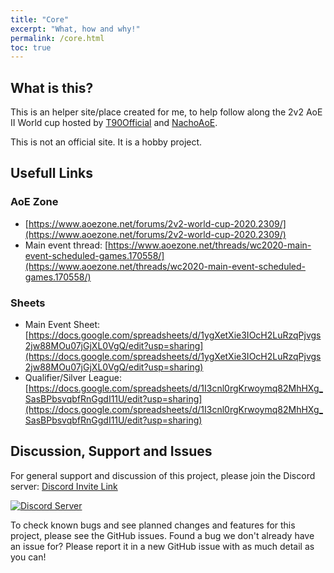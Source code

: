 ```yaml
---
title: "Core"
excerpt: "What, how and why!"
permalink: /core.html
toc: true
---
```


## What is this?
This is an helper site/place created for me, to help follow along the 2v2 AoE II World cup hosted by [T90Official](https://twitch.tv/t90official) and [NachoAoE](https://youtube.com/nachoaoe). 

This is not an official site. It is a hobby project.

## Usefull Links

### AoE Zone

- [https://www.aoezone.net/forums/2v2-world-cup-2020.2309/](https://www.aoezone.net/forums/2v2-world-cup-2020.2309/)
- Main event thread: [https://www.aoezone.net/threads/wc2020-main-event-scheduled-games.170558/](https://www.aoezone.net/threads/wc2020-main-event-scheduled-games.170558/)

### Sheets

- Main Event Sheet: [https://docs.google.com/spreadsheets/d/1ygXetXie3IOcH2LuRzqPjvgs2jw88MOu07jGjXL0VgQ/edit?usp=sharing](https://docs.google.com/spreadsheets/d/1ygXetXie3IOcH2LuRzqPjvgs2jw88MOu07jGjXL0VgQ/edit?usp=sharing)
- Qualifier/Silver League: [https://docs.google.com/spreadsheets/d/1I3cnl0rgKrwoymq82MhHXg_SasBPbsvqbfRnGgdI11U/edit?usp=sharing](https://docs.google.com/spreadsheets/d/1I3cnl0rgKrwoymq82MhHXg_SasBPbsvqbfRnGgdI11U/edit?usp=sharing)

## Discussion, Support and Issues
For general support and discussion of this project, please join the Discord server: [Discord Invite Link](https://discord.gg/B2cERQ5)

[![Discord Server](https://discordapp.com/api/guilds/552881714196774953/widget.png?style=banner2)](https://discord.gg/B2cERQ5)

To check known bugs and see planned changes and features for this project, please see the GitHub issues.
Found a bug we don't already have an issue for? Please report it in a new GitHub issue with as much detail as you can!

